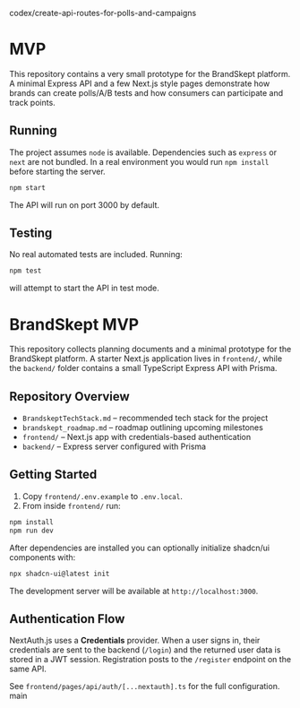  codex/create-api-routes-for-polls-and-campaigns
# MVP

This repository contains a very small prototype for the BrandSkept platform. A minimal Express API and a few Next.js style pages demonstrate how brands can create polls/A/B tests and how consumers can participate and track points.

## Running

The project assumes `node` is available. Dependencies such as `express` or `next` are not bundled. In a real environment you would run `npm install` before starting the server.

```bash
npm start
```

The API will run on port 3000 by default.

## Testing

No real automated tests are included. Running:

```bash
npm test
```

will attempt to start the API in test mode.

# BrandSkept MVP

This repository collects planning documents and a minimal prototype for the BrandSkept platform. A starter Next.js application lives in `frontend/`, while the `backend/` folder contains a small TypeScript Express API with Prisma.

## Repository Overview

- `BrandskeptTechStack.md` – recommended tech stack for the project
- `brandskept_roadmap.md` – roadmap outlining upcoming milestones
- `frontend/` – Next.js app with credentials-based authentication
- `backend/` – Express server configured with Prisma

## Getting Started

1. Copy `frontend/.env.example` to `.env.local`.
2. From inside `frontend/` run:

```bash
npm install
npm run dev
```

After dependencies are installed you can optionally initialize shadcn/ui components with:

```bash
npx shadcn-ui@latest init
```

The development server will be available at `http://localhost:3000`.

## Authentication Flow

NextAuth.js uses a **Credentials** provider. When a user signs in, their credentials are sent to the backend (`/login`) and the returned user data is stored in a JWT session. Registration posts to the `/register` endpoint on the same API.

See `frontend/pages/api/auth/[...nextauth].ts` for the full configuration.
 main
